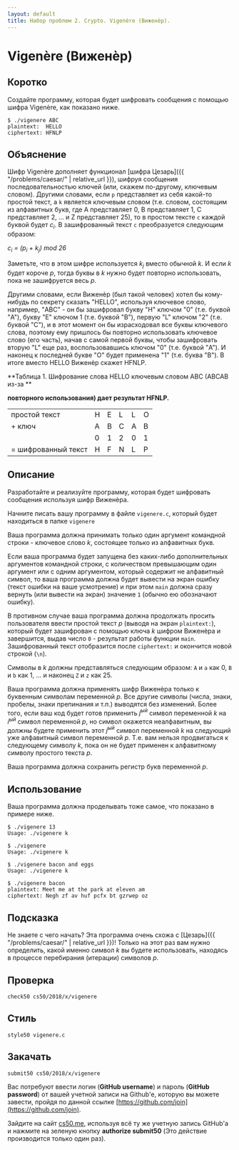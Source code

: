 ```yaml
---
layout: default
title: Набор проблем 2. Crypto. Vigenère (Виженèр).
---
```

# Vigenère (Виженèр)

## Коротко

Создайте программу, которая будет шифровать сообщения с помощью шифра Vigenère, как показано ниже.
```
$ ./vigenere ABC
plaintext:  HELLO
ciphertext: HFNLP
```
## Объяснение

Шифр Vigenère дополняет функционал [шифра Цезарь]({{ "/problems/caesar/" | relative_url }}), шифруя сообщения последовательностью ключей (или, скажем по-другому, ключевым словом). Другими словами, если `p` представляет из себя какой-то простой текст, а `k` является ключевым словом (т.е. словом, состоящим из алфавитных букв, где A представляет 0, B представляет 1, C представляет 2, …​ и Z представляет 25), то в простом тексте `c` каждой буквой будет *c<sub>i</sub>*. В зашифрованный текст `c` преобразуется следующим образом:

*c<sub>i</sub> = (p<sub>i</sub> + k<sub>j</sub>) mod 26*

Заметьте, что в этом шифре используется *k<sub>j</sub>* вместо обычной *k*. И если *k* будет короче *p*, тогда буквы в *k* нужно будет повторно использовать, пока не зашифруется весь *p*.

Другими словами, если Виженèр (был такой человек) хотел бы кому-нибудь по секрету сказать "HELLO", используя ключевое слово, например, "ABC" - он бы зашифровал букву "H" ключом "0" (т.е. буквой "A"), букву "E" ключом 1 (т.е. буквой "B"), первую "L" ключом "2" (т.е. буквой "C"), и в этот момент он бы израсходовал все буквы ключевого слова, поэтому ему пришлось бы повторно использовать ключевое слово (его часть), начав с самой первой буквы, чтобы зашифровать вторую "L" еще раз, воспользовавшись ключом "0" (т.е. буквой "A"). И наконец к последней букве "О" будет применена "1" (т.е. буква "B"). В итоге вместо HELLO Виженèр скажет HFNLP.

**Таблица 1. Шифрование слова HELLO ключевым словом ABC (ABCAB из-за **

**повторного использования) дает результат HFNLP.**

<table>
  <tr>
    <td>простой текст
</td>
    <td>H</td>
    <td>E</td>
    <td>L</td>
    <td>L</td>
    <td>O</td>
  </tr>
  <tr>
    <td>+ ключ
</td>
    <td>A</td>
    <td>B</td>
    <td>C</td>
    <td>A</td>
    <td>B</td>
  </tr>
  <tr>
    <td></td>
    <td>0</td>
    <td>1</td>
    <td>2</td>
    <td>0</td>
    <td>1</td>
  </tr>
  <tr>
    <td>= шифрованный текст
</td>
    <td>H</td>
    <td>F</td>
    <td>N</td>
    <td>L</td>
    <td>P</td>
  </tr>
</table>


## Описание

Разработайте и реализуйте программу, которая будет шифровать сообщения используя шифр Виженèра.

Начните писать вашу программу в файле `vigenere.c`, который будет находиться в папке `vigenere`

Ваша программа должна принимать только один аргумент командной строки - ключевое слово *k*, состоящее только из алфавитных букв.

Если ваша программа будет запущена без каких-либо дополнительных аргументов командной строки, с количеством превышающим один аргумент или с одним аргументом, который содержит не алфавитный символ, то ваша программа должна будет вывести на экран ошибку (текст ошибки на ваше усмотрение) и при этом `main` должна сразу вернуть (или вывести на экран) значение `1` (обычно ею обозначают ошибку).

В противном случае ваша программа должна продолжать просить пользователя ввести простой текст *p* (выводя на экран `plaintext:`), который будет зашифрован с помощью ключа *k* шифром Виженèра и завершится, выдав число `0` - результат работы функции `main`. Зашифрованный текст отобразится после `ciphertext:` и окончится новой строкой (`\n`).

Символы в *k* должны представляться следующим образом: `A` и `a` как 0, `B` и `b` как 1, …​ и наконец `Z` и `z` как 25.

Ваша программа должна применять шифр Виженèра только к буквенным символам переменной *p*. Все другие символы (числа, знаки, пробелы, знаки препинания и т.п.) выводятся без изменений. Более того, если ваш код будет готов применить *j<sup>ый</sup>* символ переменной *k* на *i<sup>ый</sup>* символ переменной *p*, но символ окажется неалфавитным, вы должны будете применить этот *j<sup>ый</sup>* символ переменной *k* на следующий уже алфавитный символ переменной *p*. Т.е. вам нельзя продвигаться к следующему символу *k*, пока он не будет применен к алфавитному символу простого текста *p*.

Ваша программа должна сохранить регистр букв переменной *p*.

## Использование

Ваша программа должна проделывать тоже самое, что показано в примере ниже.
```
$ ./vigenere 13
Usage: ./vigenere k
```
```
$ ./vigenere
Usage: ./vigenere k
```
```
$ ./vigenere bacon and eggs
Usage: ./vigenere k
```
```
$ ./vigenere bacon
plaintext: Meet me at the park at eleven am
ciphertext: Negh zf av huf pcfx bt gzrwep oz
```
## Подсказка

Не знаете с чего начать? Эта программа очень схожа с [Цезарь]({{ "/problems/caesar/" | relative_url }})! Только на этот раз вам нужно определить, какой именно символ *k* вы будете использовать, находясь в процессе перебирания (итерации) символов *p*.

## Проверка
```
check50 cs50/2018/x/vigenere
```

## Стиль
```
style50 vigenere.c
```

## Закачать
```
submit50 cs50/2018/x/vigenere
```

Вас потребуют ввести логин (**GitHub username**) и пароль (**GitHub password**) от вашей учетной записи на Github'е, которую вы можете завести, пройдя по данной ссылке [https://github.com/join](https://github.com/join).

Зайдите на сайт [cs50.me](https://cs50.me/), используя всё ту же учетную запись GitHub'а и нажмите на зеленую кнопку **authorize submit50** (Это действие производится только один раз).
